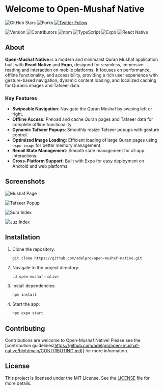 # Welcome to Open-Mushaf Native

![GitHub Stars](https://img.shields.io/github/stars/adelpro/open-mushaf-native?style=social)
![Forks](https://img.shields.io/github/forks/adelpro/open-mushaf-native?style=social)
[![Twitter Follow](https://img.shields.io/twitter/follow/adelpro?style=social)](https://twitter.com/adelpro)

![Version](https://img.shields.io/github/package-json/v/adelpro/open-mushaf-native?style=for-the-badge)
![Contributors](https://img.shields.io/github/contributors/adelpro/open-mushaf-native?style=for-the-badge)
![npm](https://img.shields.io/badge/npm-v20%2B-blue)
![TypeScript](https://img.shields.io/badge/TypeScript-3178C6?logo=typescript&logoColor=fff)
![Expo](https://img.shields.io/badge/Expo-1B1F23?logo=expo&logoColor=fff&style=flat)
![React Native](https://img.shields.io/badge/React%20Native-20232A?logo=react&logoColor=61DAFB)

## About

**Open-Mushaf Native** is a modern and minimalist Quran Mushaf application built with **React Native** and **Expo**, designed for seamless, immersive reading and interaction on mobile platforms. It focuses on performance, offline functionality, and accessibility, providing a rich user experience with gesture-based navigation, dynamic content loading, and localized caching for Quranic images and Tafseer data.

### Key Features

- **Swipeable Navigation**: Navigate the Quran Mushaf by swiping left or right.
- **Offline Access**: Preload and cache Quran pages and Tafseer data for complete offline functionality.
- **Dynamic Tafseer Popups**: Smoothly resize Tafseer popups with gesture control.
- **Optimized Image Loading**: Efficient loading of large Quran pages using `expo-image` for better memory management.
- **Recoil State Management**: Smooth state management for all app interactions.
- **Cross-Platform Support**: Built with Expo for easy deployment on Android and web platforms.

## Screenshots

![Mushaf Page](/assets/screenshots/mushaf-page.png)

![Tafseer Popup](/assets/screenshots/tafseer-popup.png)

![Sura Index](/assets/screenshots/sura-index.png)

![Juz Index](/assets/screenshots/juz-index.png)

## Installation

1. Clone the repository:

   ```bash
   git clone https://github.com/adelpro/open-mushaf-native.git
   ```

2. Navigate to the project directory:

   ```bash
   cd open-mushaf-native
   ```

3. Install dependencies:

   ```bash
   npm install
   ```

4. Start the app:

   ```bash
   npx expo start
   ```

## Contributing

Contributions are welcome to Open-Mushaf Native! Please see the [contribution guidelines(https://github.com/adelpro/open-mushaf-native/blob/main/CONTRIBUTING.md)] for more information.

## License

This project is licensed under the MIT License. See the [LICENSE](https://github.com/adelpro/open-mushaf-native/blob/main/LICENSE) file for more details.
